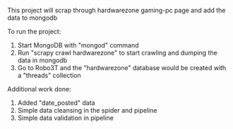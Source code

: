 This project will scrap through hardwarezone gaming-pc page and add the data to mongodb

To run the project:

1. Start MongoDB with "mongod" command
2. Run "scrapy crawl hardwarezone" to start crawling and dumping the data in mongodb
3. Go to Robo3T and the "hardwarezone" database would be created with a "threads" collection

Additional work done:

1. Added "date_posted" data
2. Simple data cleansing in the spider and pipeline
3. Simple data validation in pipeline
